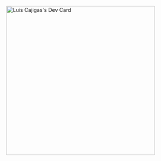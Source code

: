 <a href="https://app.daily.dev/luisinder"><img src="https://api.daily.dev/devcards/ba7351b8fa054fb0b967596fd448a0ab.png?r=3we" width="400" alt="Luis Cajigas's Dev Card"/></a>
